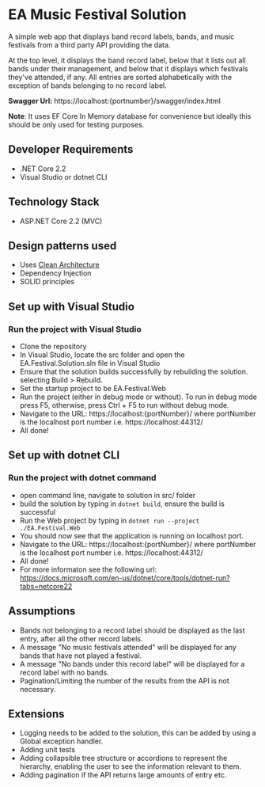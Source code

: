 # EA Music Festival Solution

A simple web app that displays band record labels, bands, and music festivals from a third party API providing the data.

At the top level, it displays the band record label, below that it lists out all bands under their management, and below that it displays which festivals they've attended, if any. All entries are sorted alphabetically with the exception of bands belonging to no record label.

**Swagger Url:** https://localhost:{portnumber}/swagger/index.html

**Note**: It uses EF Core In Memory database for convenience but ideally this should be only used for testing purposes. 

## Developer Requirements
- .NET Core 2.2
- Visual Studio or dotnet CLI

## Technology Stack
- ASP.NET Core 2.2 (MVC)

## Design patterns used
- Uses [Clean Architecture](https://blog.cleancoder.com/uncle-bob/2012/08/13/the-clean-architecture.html)
- Dependency Injection
- SOLID principles

## Set up with Visual Studio
### Run the project with Visual Studio
- Clone the repository
- In Visual Studio, locate the src folder and open the EA.Festival.Solution.sln file in Visual Studio
- Ensure that the solution builds successfully by rebuilding the solution. selecting  Build > Rebuild.
- Set the startup project to be EA.Festival.Web 
- Run the project (either in debug mode or without). To run in debug mode press F5, otherwise, press Ctrl + F5 to run without debug mode.
- Navigate to the URL: https://localhost:{portNumber}/ where portNumber is the localhost port number i.e. https://localhost:44312/
- All done!

## Set up with dotnet CLI
### Run the project with dotnet command
- open command line, navigate to solution in src/ folder
- build the solution by typing in ``dotnet build``, ensure the build is successful
- Run the Web project by typing in ``dotnet run --project ./EA.Festival.Web``
- You should now see that the application is running on localhost port.
- Navigate to the URL: https://localhost:{portNumber}/ where portNumber is the localhost port number i.e. https://localhost:44312/
- All done!
- For more informaton see the following url: https://docs.microsoft.com/en-us/dotnet/core/tools/dotnet-run?tabs=netcore22

## Assumptions
- Bands not belonging to a record label should be displayed as the last entry, after all the other record labels.
- A message "No music festivals attended" will be displayed for any bands that have not played a festival.
- A message "No bands under this record label" will be displayed for a record label with no bands.
- Pagination/Limiting the number of the results from the API is not necessary.

## Extensions
- Logging needs to be added to the solution, this can be added by using a Global exception handler.
- Adding unit tests
- Adding collapsible tree structure or accordions to represent the hierarchy, enabling the user to see the information relevant to them.
- Adding pagination if the API returns large amounts of entry etc.
